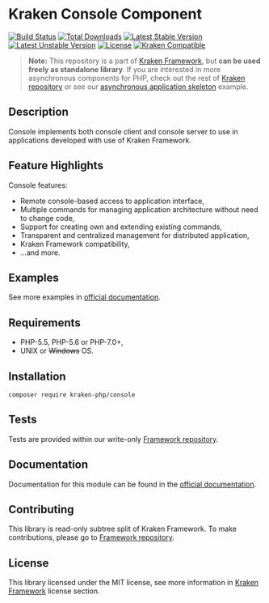 # Kraken Console Component

[![Build Status](https://travis-ci.org/kraken-php/framework.svg)](https://travis-ci.org/kraken-php/framework)
[![Total Downloads](https://poser.pugx.org/kraken-php/console/downloads)](https://packagist.org/packages/kraken-php/console) 
[![Latest Stable Version](https://poser.pugx.org/kraken-php/console/v/stable)](https://packagist.org/packages/kraken-php/console) 
[![Latest Unstable Version](https://poser.pugx.org/kraken-php/console/v/unstable)](https://packagist.org/packages/kraken-php/console) 
[![License](https://poser.pugx.org/kraken-php/framework/license)](https://packagist.org/packages/kraken-php/framework)
[![Kraken Compatible](https://img.shields.io/badge/kraken-compatible-6b02af.svg)](https://github.com/kraken-php/framework)

> **Note:** This repository is a part of [Kraken Framework][3], but **can be used freely as standalone library**. If you 
are interested in more asynchronous components for PHP, check out the rest of [Kraken repository][5] or see our 
[asynchronous application skeleton][4] example.

## Description

Console implements both console client and console server to use in applications developed with use of Kraken 
Framework.

## Feature Highlights

Console features:

* Remote console-based access to application interface,
* Multiple commands for managing application architecture without need to change code,
* Support for creating own and extending existing commands,
* Transparent and centralized management for distributed application,
* Kraken Framework compatibility,
* ...and more.

## Examples

See more examples in [official documentation][2].

## Requirements

* PHP-5.5, PHP-5.6 or PHP-7.0+,
* UNIX or ~~Windows~~ OS.

## Installation

```
composer require kraken-php/console
```

## Tests

Tests are provided within our write-only [Framework repository][3].

## Documentation

Documentation for this module can be found in the [official documentation][2].

## Contributing

This library is read-only subtree split of Kraken Framework. To make contributions, please go to [Framework repository][3].

## License

This library licensed under the MIT license, see more information in [Kraken Framework][3] license section.

[1]: http://kraken-php.com
[2]: http://kraken-php.com/docs/api-console
[3]: https://github.com/kraken-php/framework
[4]: https://github.com/kraken-php/kraken
[5]: https://github.com/kraken-php
